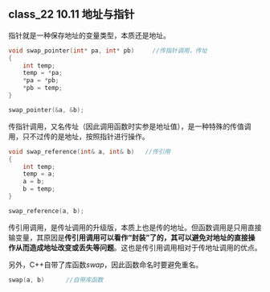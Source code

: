 ## class_22	10.11	地址与指针

指针就是一种保存地址的变量类型，本质还是地址。



```c++
void swap_pointer(int* pa, int* pb)		//传指针调用，传址
{  
    int temp;
    temp = *pa;
    *pa = *pb;
    *pb = temp;
}

swap_pointer(&a, &b);	
```

传指针调用，又名传址（因此调用函数时实参是地址值），是一种特殊的传值调用，只不过传的是地址，按照指针进行操作。



```c++
void swap_reference(int& a, int& b)   //传引用
{  
    int temp;
    temp = a;
    a = b;
    b = temp;
}

swap_reference(a, b);
```

传引用调用，是传址调用的升级版，本质上也是传的地址。但函数调用是只用直接输变量，其原因是**传引用调用可以看作“封装”了的，其可以避免对地址的直接操作从而造成地址改变或丢失等问题**。这也是传引用调用相对于传地址调用的优点。



另外，C++自带了库函数*swap*，因此函数命名时要避免重名。

```C++
swap(a, b)		//自带库函数
```



